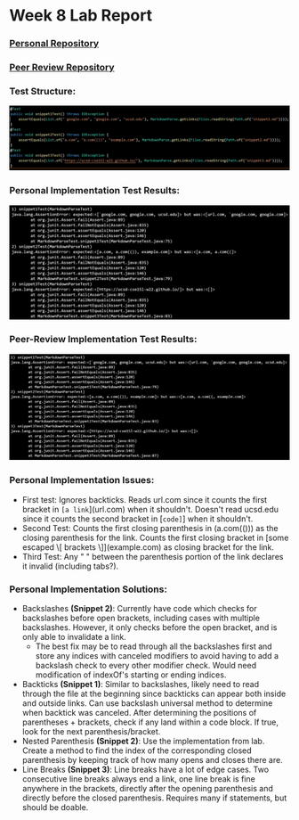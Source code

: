 # Week 8 Lab Report
### [Personal Repository](https://github.com/erichu100/markdown-parse)
### [Peer Review Repository](https://github.com/BasilThaddeus/markdown-parse)
### Test Structure:
![Image of JUNIT Tests](testImage.PNG)
### Personal Implementation Test Results:
![Image of Personal Test Results](youImplementationFailure.PNG)
### Peer-Review Implementation Test Results:
![Image of Peer Review Test Results](reviewedImplementationFailure.PNG)
### Personal Implementation Issues:
* First test: Ignores backticks. Reads url.com since it counts the first bracket in `[a link`](url.com) when it shouldn't. Doesn't read ucsd.edu since it counts the second bracket in [`code]`] when it shouldn't.
* Second Test: Counts the first closing parenthesis in (a.com(())) as the closing parenthesis for the link. Counts the first closing bracket in \[some escaped \\[ brackets \\]](example.com) as closing bracket for the link.
* Third Test: Any " " between the parenthesis portion of the link declares it invalid (including tabs?).
### Personal Implementation Solutions:
* Backslashes **(Snippet 2)**: Currently have code which checks for backslashes before open brackets, including cases with multiple backslashes. However, it only checks before the open bracket, and is only able to invalidate a link.
    * The best fix may be to read through all the backslashes first and store any indices with canceled modifiers to avoid having to add a backslash check to every other modifier check. Would need modification of indexOf's starting or ending indices.
* Backticks **(Snippet 1)**: Similar to backslashes, likely need to read through the file at the beginning since backticks can appear both inside and outside links. Can use backslash universal method to determine when backtick was canceled. After determining the positions of parentheses + brackets, check if any land within a code block. If true, look for the next parenthesis/bracket.
* Nested Parenthesis **(Snippet 2)**: Use the implementation from lab. Create a method to find the index of the corresponding closed parenthesis by keeping track of how many opens and closes there are.
* Line Breaks **(Snippet 3)**: Line breaks have a lot of edge cases. Two consecutive line breaks always end a link, one line break is fine anywhere in the brackets, directly after the opening parenthesis and directly before the closed parenthesis. Requires many if statements, but should be doable.